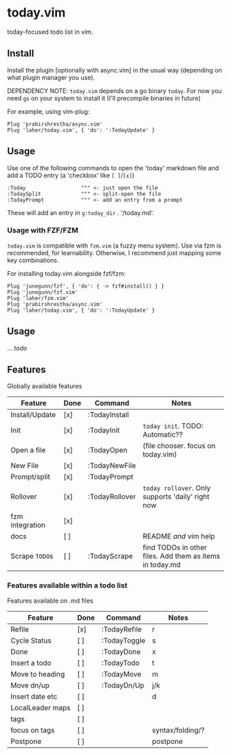 # today.vim

today-focused todo list in vim.

## Install

Install the plugin [optionally with async.vim] in the usual way (depending on what plugin manager you use).

DEPENDENCY NOTE: `today.vim` depends on a go binary `today`. For now you need `go` on your system to install it (I'll precompile binaries in future)

For example, using vim-plug:

```viml
Plug 'prabirshrestha/async.vim'
Plug 'laher/today.vim', { 'do': ':TodayUpdate' }
```

## Usage

Use one of the following commands to open the 'today' markdown file and add a TODO entry (a 'checkbox' like `[ ]`/`[x]`)

```
:Today                  """ <- just open the file
:TodaySplit             """ <- split-open the file
:TodayPrompt            """ <- add an entry from a prompt 
```

These will add an entry in `g:today_dir` . '/today.md'.


### Usage with FZF/FZM

`today.vim` is compatible with `fzm.vim` (a fuzzy menu system). 
Use via fzm is recommended, for learnability. 
Otherwise, I recommend just mapping some key combinations.

For installing today.vim alongside fzf/fzm:

```viml
Plug 'junegunn/fzf', { 'do': { -> fzf#install() } }
Plug 'junegunn/fzf.vim'
Plug 'laher/fzm.vim'
Plug 'prabirshrestha/async.vim'
Plug 'laher/today.vim', { 'do': ':TodayUpdate' }
```

## Usage 

... _todo_

## Features

Globally available features

| Feature         | Done     | Command        | Notes                 |
|-----------------|----------|----------------|-----------------------|
| Install/Update  | [x]      | :TodayInstall  | |
| Init            | [x]      | :TodayInit     | `today init`. TODO: Automatic?? |
| Open a file     | [x]      | :TodayOpen     | (file chooser. focus on today.vim) |
| New File        | [x]      | :TodayNewFile  | |
| Prompt/split    | [x]      | :TodayPrompt   | |
| Rollover        | [x]      | :TodayRollover | `today rollover`. Only supports 'daily' right now    |
| fzm integration | [x]      |                | |
| docs            | [ ]      |                | README _and_ vim help |
| Scrape `TODO`s  | [ ]      | :TodayScrape   | find TODOs in other files. Add them as items in today.md | 

### Features available within a todo list

Features available on .md files

| Feature         | Done     | Command        | Notes                 |
|-----------------|----------|----------------|-----------------------|
| Refile          | [x]      | :TodayRefile   | <LocalLeader>r        |
| Cycle Status    | [ ]      | :TodayToggle   | <LocalLeader>s        |
| Done            | [ ]      | :TodayDone     | <LocalLeader>x        |
| Insert a todo   | [ ]      | :TodayTodo     | <LocalLeader>t        |
| Move to heading | [ ]      | :TodayMove     | <LocalLeader>m        |
| Move dn/up      | [ ]      | :TodayDn/Up    | <LocalLeader>j/k |
| Insert date etc | [ ]      |                | <LocalLeader>d |
| LocalLeader maps| [ ]      |                | |
| tags            | [ ]      |                | | 
| focus on tags   | [ ]      |                | syntax/folding/? |
| Postpone        | [ ]      |                | postpone |
